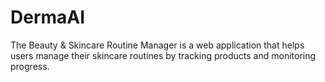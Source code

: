 # DermaAI
The Beauty &amp; Skincare Routine Manager is a web application that helps users manage their  skincare routines by tracking products and monitoring progress.
